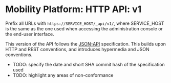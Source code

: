 # Mobility Platform: HTTP API: v1

Prefix all URLs with `https://SERVICE_HOST/_api/v1/`, where SERVICE_HOST is the
same as the one used when accessing the administration console or the end-user
interface.

This version of the API follows the [JSON-API](http://jsonapi.org/)
specification. This builds upon HTTP and REST conventions, and introduces
hypermedia and JSON conventions.

- TODO: specify the date and short SHA commit hash of the specification used
- TODO: highlight any areas of non-conformance

